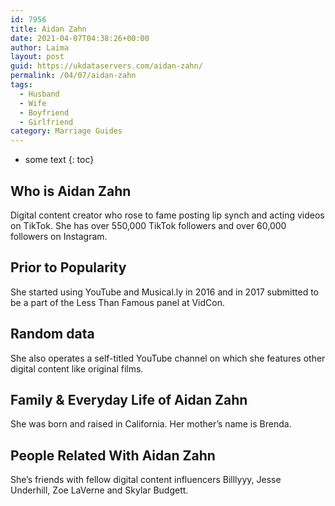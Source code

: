 ```yaml
---
id: 7956
title: Aidan Zahn
date: 2021-04-07T04:38:26+00:00
author: Laima
layout: post
guid: https://ukdataservers.com/aidan-zahn/
permalink: /04/07/aidan-zahn
tags:
  - Husband
  - Wife
  - Boyfriend
  - Girlfriend
category: Marriage Guides
---
```


* some text
{: toc}


## Who is Aidan Zahn
                  
                  
                  
Digital content creator who rose to fame posting lip synch and acting videos on TikTok. She has over 550,000 TikTok followers and over 60,000 followers on Instagram. 
                  
              
            
              
            
                
                
                
## Prior to Popularity
                  
                  
                  
She started using YouTube and Musical.ly in 2016 and in 2017 submitted to be a part of the Less Than Famous panel at VidCon. 
                  
              
            
              
            
                
                
                
## Random data
                  
                  
                  
She also operates a self-titled YouTube channel on which she features other digital content like original films.  
                  
              
            
              
            
                
                
                
## Family & Everyday Life of Aidan Zahn
                  
                  
                  
She was born and raised in California. Her mother&#8217;s name is Brenda. 
                  
              
            
              
            
                
                
                
## People Related With Aidan Zahn
                  
                  
                  
She&#8217;s friends with fellow digital content influencers Billlyyy, Jesse Underhill, Zoe LaVerne and Skylar Budgett. 
                  
              
            
              
            
                
              
            
              
              
            
            
              
            
          
          
          